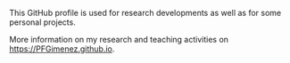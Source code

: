 This GitHub profile is used for research developments as well as for some personal projects.

More information on my research and teaching activities on <https://PFGimenez.github.io>.

